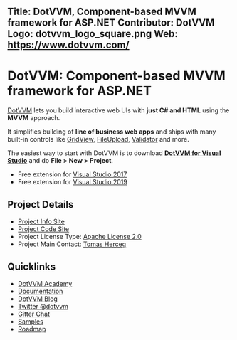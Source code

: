 Title: DotVVM, Component-based MVVM framework for ASP.NET
Contributor: DotVVM
Logo: dotvvm_logo_square.png
Web: https://www.dotvvm.com/
---
# DotVVM: Component-based MVVM framework for ASP.NET

[DotVVM](https://www.dotvvm.com) lets you build interactive web UIs with **just C# and HTML** using the **MVVM** approach. 

It simplifies building of **line of business web apps** and ships with many built-in controls like [GridView](https://www.dotvvm.com/docs/controls/builtin/GridView/latest), [FileUpload](https://www.dotvvm.com/docs/controls/builtin/FileUpload/latest), [Validator](https://www.dotvvm.com/docs/controls/builtin/Validator/latest) and more. 

The easiest way to start with DotVVM is to download **[DotVVM for Visual Studio](https://www.dotvvm.com/products/dotvvm-for-visual-studio-extension)** and do **File > New > Project**.

* Free extension for [Visual Studio 2017](https://marketplace.visualstudio.com/items?itemName=TomasHerceg.DotVVMforVisualStudio-17892)
* Free extension for [Visual Studio 2019](https://marketplace.visualstudio.com/items?itemName=TomasHerceg.DotVVM-VSExtension2019)

## Project Details

* [Project Info Site](https://www.dotvvm.com)
* [Project Code Site](https://github.com/riganti/dotvvm)
* Project License Type: [Apache License 2.0](https://github.com/riganti/dotvvm/blob/master/LICENSE)
* Project Main Contact: [Tomas Herceg](https://github.com/tomasherceg)

## Quicklinks

* [DotVVM Academy](https://academy.dotvvm.com)
* [Documentation](https://www.dotvvm.com/docs)
* [DotVVM Blog](https://www.dotvvm.com/blog)
* [Twitter @dotvvm](https://twitter.com/dotvvm)
* [Gitter Chat](https://gitter.im/riganti/dotvvm)
* [Samples](https://github.com/search?q=topic%3Adotvvm-sample+org%3Ariganti&type=Repositories)
* [Roadmap](https://github.com/riganti/dotvvm/blob/master/roadmap.md)